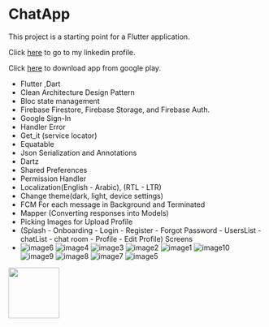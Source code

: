 # ChatApp

This project is a starting point for a Flutter application.

Click [here](https://www.linkedin.com/in/mina-nady-023314227/) to go to my linkedin profile.

Click [here](https://play.google.com/store/apps/details?id=dev.singlecodebase71.chatapp) to download app from google play.

- Flutter ,Dart
- Clean Architecture Design Pattern
- Bloc state management
- Firebase Firestore, Firebase Storage, and Firebase Auth.
- Google Sign-In
- Handler Error
- Get_it (service locator)
- Equatable
- Json Serialization and Annotations
- Dartz
- Shared Preferences
- Permission Handler
- Localization(English - Arabic), (RTL - LTR)
- Change theme(dark, light, device settings)
- FCM For each message in Background and Terminated
- Mapper (Converting responses into Models)
- Picking Images for Upload Profile
- (Splash - Onboarding - Login - Register - Forgot Password - UsersList - chatList - chat room - Profile - Edit Profile) Screens
- ![image6](https://github.com/MinaNady71/chat-app-clean-architecture-public/assets/101990428/68b12ba8-09da-429b-b90c-98be6c066aca)
![image4](https://github.com/MinaNady71/chat-app-clean-architecture-public/assets/101990428/1c785183-eba8-4034-a3a6-d25343db85dc)
![image3](https://github.com/MinaNady71/chat-app-clean-architecture-public/assets/101990428/abdd892a-a59b-4e82-8443-5fa104f2c50d)
![image2](https://github.com/MinaNady71/chat-app-clean-architecture-public/assets/101990428/e04ba16c-300e-4d38-af53-dea2642f19dc)
![image1](https://github.com/MinaNady71/chat-app-clean-architecture-public/assets/101990428/d473cf56-e1c9-4b8c-bdcc-656383a6618c)
![image10](https://github.com/MinaNady71/chat-app-clean-architecture-public/assets/101990428/4764dd21-9a7f-4ad6-a401-53f476c58027)
![image9](https://github.com/MinaNady71/chat-app-clean-architecture-public/assets/101990428/93eb705b-b1c1-48bc-8846-ed6600c09250)
![image8](https://github.com/MinaNady71/chat-app-clean-architecture-public/assets/101990428/65272dc9-e0f7-4c5b-bc23-bfd82d5092b5)
![image7](https://github.com/MinaNady71/chat-app-clean-architecture-public/assets/101990428/349874f1-666e-4fe6-800e-81898e34508b)
![image5](https://github.com/MinaNady71/chat-app-clean-architecture-public/assets/101990428/8aace4e7-45c5-4bd9-b84f-175d7cbd0496)
<img src="[https://your-image-url.type" width="100" height="100](https://github.com/MinaNady71/chat-app-clean-architecture-public/assets/101990428/8aace4e7-45c5-4bd9-b84f-175d7cbd0496)https://github.com/MinaNady71/chat-app-clean-architecture-public/assets/101990428/8aace4e7-45c5-4bd9-b84f-175d7cbd0496">
